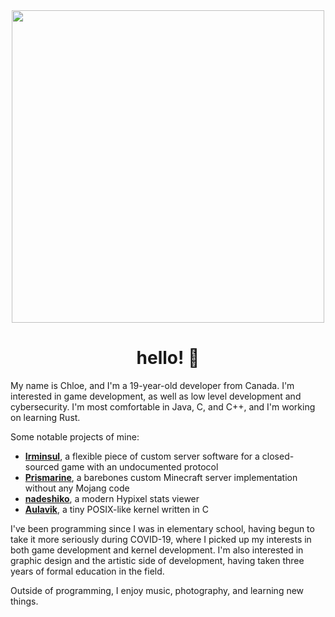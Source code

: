 <div id="header" align="center">
  <img src="https://media1.tenor.com/m/HsdvnhK5GgsAAAAd/kikis-delivery-service-plants.gif" width="500"/>

  <div><img src="https://komarev.com/ghpvc/?username=niqumu&style=flat-square&color=blue" alt=""/></div>

  <h1>
    hello! 🤍
  </h1>
</div>

My name is Chloe, and I'm a 19-year-old developer from Canada. I'm interested in game development, as well as low level development and cybersecurity. I'm most comfortable in Java, C, and C++, and I'm working on learning Rust.

Some notable projects of mine:
- **[Irminsul](https://github.com/niqumu/Irminsul)**, a flexible piece of custom server software for a closed-sourced game with an undocumented protocol
- **[Prismarine](https://github.com/niqumu/Prismarine)**, a barebones custom Minecraft server implementation without any Mojang code
- **[nadeshiko](https://nadeshiko.io)**, a modern Hypixel stats viewer
- **[Aulavik](https://github.com/niqumu/Aulavik)**, a tiny POSIX-like kernel written in C

I've been programming since I was in elementary school, having begun to take it more seriously during COVID-19, where I picked up my interests in both game development and kernel development. I'm also interested in graphic design and the artistic side of development, having taken three years of formal education in the field.

Outside of programming, I enjoy music, photography, and learning new things.
